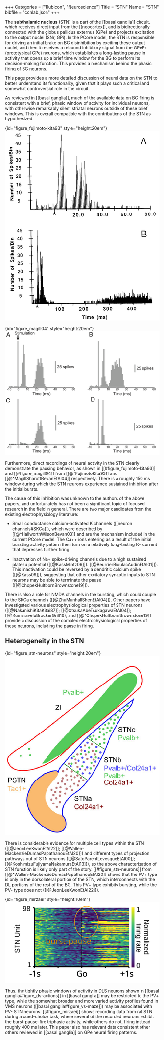 +++
Categories = ["Rubicon", "Neuroscience"]
Title = "STN"
Name = "STN"
bibfile = "ccnlab.json"
+++

The **subthalamic nucleus** (STN) is a part of the [[basal ganglia]] circuit, which receives direct input from the [[neocortex]], and is bidirectionally connected with the globus pallidus externus (GPe) and projects excitation to the output nuclei (SNr, GPi). In the PCore model, the STN is responsible for driving an initial brake on BG disinhibition by exciting these output nuclei, and then it receives a rebound inhibitory signal from the GPePr (prototypical GPe) neurons, which establishes a long-lasting pause in activity that opens up a brief time window for the BG to perform its decision-making function. This provides a mechanism behind the phasic firing of BG neurons.

This page provides a more detailed discussion of neural data on the STN to better understand its functionality, given that it plays such a critical and somewhat controversial role in the circuit.

As reviewed in [[basal ganglia]], much of the available data on BG firing is consistent with a brief, phasic window of activity for individual neurons, with otherwise remarkably silent striatal neurons outside of these brief windows. This is overall compatible with the contributions of the STN as hypothesized.

{id="figure_fujimoto-kita93" style="height:20em"}
![Neural recordings from STN neurons, showing two initial bursts of activity followed by a long period of inhibition, which then recovers. The top panel shows a finer time-scale zoom-in of the two initial bursts, while the bottom panel shows a longer time-scale window of inhibition, of roughly 150 ms. From Fujimoto & Kita, 1993](media/fig_stn_pause_fujimoto_kita_93_fig3.png)

{id="figure_magill04" style="height:20em"}
![Neural recordings from STN neurons, with different response profiles, with panels A and B showing two initial bursts of activity followed by a long period of inhibition, which then recovers. The recovery window is not specifically shown but is described in the paper. From Magill et al., 2004](media/fig_stn_pause_magill_etal_04.png)

Furthermore, direct recordings of neural activity in the STN clearly demonstrate the pausing behavior, as shown in [[#figure_fujimoto-kita93]] and [[#figure_magill04]] from [[@^FujimotoKita93]] and [[@^MagillSharottBevanEtAl04]] respectively. There is a roughly 150 ms window during which the STN neurons experience sustained inhibition after the initial bursts.

The cause of this inhibition was unknown to the authors of the above papers, and unfortunately has not been a significant topic of focused research in the field in general. There are two major candidates from the existing electrophysiology literature:

* Small conductance calcium-activated K channels ([[neuron channels#SKCa]]), which were described by [[@^HallworthWilsonBevan03]] and are the mechanism included in the current PCore model. The Ca++ ions entering as a result of the initial bursting activity pattern then turn on a relatively long-lasting K+ current that depresses further firing.

* Inactivation of Na+ spike-driving channels due to a high sustained plateau potential ([[@KassMintz06]]). [[@BeurrierBioulacAudinEtAl01]]). This inactivation could be reversed by a dendritic calcium spike ([[@Kass09]]), suggesting that other excitatory synaptic inputs to STN neurons may be able to terminate the pause ([[@ChopekHultbornBrownstone19]]). 

There is also a role for NMDA channels in the bursting, which could couple to the SKCa channels ([[@ZhuMunhallShenEtAl04]]). Other papers have investigated various electrophysiological properties of STN neurons ([[@NakanishiKitaKitai87]]; [[@OtsukaAbeTsukagawaEtAl04]]; [[@KumaraveluBrockerGrill16), and [[@^ChopekHultbornBrownstone19]] provide a discussion of the complex electrophysiological properties of these neurons, including the pause in firing.

## Heterogeneity in the STN

{id="figure_stn-neurons" style="height:20em"}
![Distribution of different cell types in the STN, based on molecular markers, showing a strong ventromedial to dorsolateral gradient, with only DL having the PV+ type that is associated with phasic bursting. From Wallen-Mackenzie et al., 2020](media/fig_stn_neurons_wallen_etal_2020.png)

There is considerable evidence for multiple cell types within the STN ([[@JeonLeeKwonEtAl22]]; [[@Wallen-MackenzieDumasPapathanouEtAl20]]) and different types of projection pathways out of STN neurons ([[@SatoParentLevesqueEtAl00]]; [[@KoshimizuFujiyamaNakamuraEtAl13]]), so the above characterization of STN function is likely only part of the story. [[#figure_stn-neurons]] from [[@^Wallen-MackenzieDumasPapathanouEtAl20]] shows that the PV+ type is only in the dorsolateral portion of the STN, which interconnects with the DL portions of the rest of the BG. This PV+ type exhibits bursting, while the PV- type does not ([[@JeonLeeKwonEtAl22]]).

{id="figure_mirzaei" style="height:10em"}
![Neural recordings from STN neurons, with several neurons showing the triphasic burst-then-pause activity pattern, while others do not, consistent with a heterogenous population of neuron types. These neurons exhibited a negatively ramping activity level prior to the Go cue -- others that exhibited a positive ramp did not show the burst-pause activity. From Mirzaei et al., 2017](media/fig_stn_burst_pause_mirzaei_etal_17.png)

Thus, the tightly phasic windows of activity in DLS neurons shown in [[basal ganglia#figure_ds-actions]] in [[basal ganglia]] may be restricted to the PV+ type, while the somewhat broader and more varied activity profiles found in VMS neurons ([[basal ganglia#figure_vs-maze]]) may be associated with PV- STN neurons. [[#figure_mirzaei]] shows recording data from rat STN during a cued-choice task, where several of the recorded neurons exhibit the burst-pause-fire triphasic activity, while others do not, firing instead roughly 400 ms later. This paper also has relevant data consistent other others reviewed in [[basal ganglia]] on GPe neural firing patterns.

<!--- ## Hold-your-horses vs pause models -->


